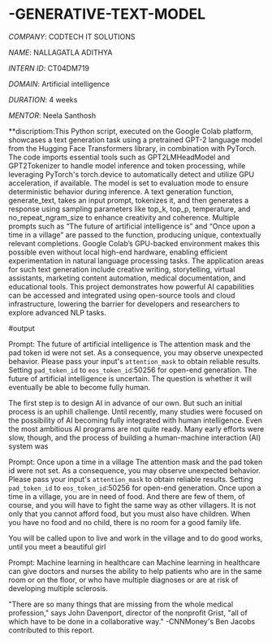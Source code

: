 # -GENERATIVE-TEXT-MODEL

*COMPANY*: CODTECH IT SOLUTIONS

*NAME*:  NALLAGATLA ADITHYA

*INTERN ID*: CT04DM719

*DOMAIN*: Artificial intelligence

*DURATION*:  4 weeks

*MENTOR*:  Neela Santhosh

**discriptiom:This Python script, executed on the Google Colab platform, showcases a text generation task using a pretrained GPT-2 language model from the Hugging Face Transformers library, in combination with PyTorch. The code imports essential tools such as GPT2LMHeadModel and GPT2Tokenizer to handle model inference and token processing, while leveraging PyTorch's torch.device to automatically detect and utilize GPU acceleration, if available. The model is set to evaluation mode to ensure deterministic behavior during inference. A text generation function, generate_text, takes an input prompt, tokenizes it, and then generates a response using sampling parameters like top_k, top_p, temperature, and no_repeat_ngram_size to enhance creativity and coherence. Multiple prompts such as “The future of artificial intelligence is” and “Once upon a time in a village” are passed to the function, producing unique, contextually relevant completions. Google Colab’s GPU-backed environment makes this possible even without local high-end hardware, enabling efficient experimentation in natural language processing tasks. The application areas for such text generation include creative writing, storytelling, virtual assistants, marketing content automation, medical documentation, and educational tools. This project demonstrates how powerful AI capabilities can be accessed and integrated using open-source tools and cloud infrastructure, lowering the barrier for developers and researchers to explore advanced NLP tasks.

#output

Prompt: The future of artificial intelligence is
The attention mask and the pad token id were not set. As a consequence, you may observe unexpected behavior. Please pass your input's `attention_mask` to obtain reliable results.
Setting `pad_token_id` to `eos_token_id`:50256 for open-end generation.
The future of artificial intelligence is uncertain. The question is whether it will eventually be able to become fully human.

The first step is to design AI in advance of our own. But such an initial process is an uphill challenge. Until recently, many studies were focused on the possibility of AI becoming fully integrated with human intelligence. Even the most ambitious AI programs are not quite ready. Many early efforts were slow, though, and the process of building a human-machine interaction (AI) system was

Prompt: Once upon a time in a village
The attention mask and the pad token id were not set. As a consequence, you may observe unexpected behavior. Please pass your input's `attention_mask` to obtain reliable results.
Setting `pad_token_id` to `eos_token_id`:50256 for open-end generation.
Once upon a time in a village, you are in need of food. And there are few of them, of course, and you will have to fight the same way as other villagers. It is not only that you cannot afford food, but you must also have children. When you have no food and no child, there is no room for a good family life.

You will be called upon to live and work in the village and to do good works, until you meet a beautiful girl

Prompt: Machine learning in healthcare can
Machine learning in healthcare can give doctors and nurses the ability to help patients who are in the same room or on the floor, or who have multiple diagnoses or are at risk of developing multiple sclerosis.

"There are so many things that are missing from the whole medical profession," says John Davenport, director of the nonprofit Grist, "all of which have to be done in a collaborative way."
-CNNMoney's Ben Jacobs contributed to this report.
